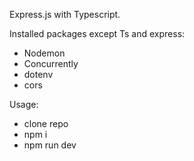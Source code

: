Express.js with Typescript.

Installed packages except Ts and express:
- Nodemon
- Concurrently
- dotenv
- cors

Usage:
- clone repo
- npm i 
- npm run dev

